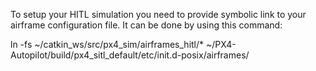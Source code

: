 To setup your HITL simulation you need to provide symbolic link to your airframe configuration file.
It can be done by using this command:

ln -fs ~/catkin_ws/src/px4_sim/airframes_hitl/* ~/PX4-Autopilot/build/px4_sitl_default/etc/init.d-posix/airframes/